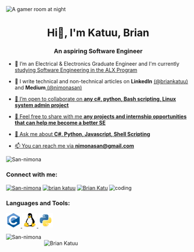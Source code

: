 <picture>
 <img alt="A gamer room at night" src="https://img.freepik.com/free-vector/vector-game-room-illustration-modern-esports-concept_33099-1201.jpg?w=1060&t=st=1688733877~exp=1688734477~hmac=0c17d018e40d807e62898ba0c6a16842cd8ad0048abb1e0ecb295020b609efdc">
</picture>
<h1 align="center">Hi👋, I'm Katuu, Brian</h1>
<h3 align="center">An aspiring Software Engineer</h3>
<ul dir="auto">
<li>
<p dir="auto"><g-emoji class="g-emoji" alias="telescope" fallback-src="https://github.githubassets.com/images/icons/emoji/unicode/1f52d.png">🔭</g-emoji> I’m an Electrical & Electronics Graduate Engineer and I'm currently <a href="https://www.alxafrica.com/software-engineering/" rel="nofollow">studying Software Engineering in the ALX Program</a></p>
</li>
<li>
<p dir="auto"><g-emoji class="g-emoji" alias="seedling" fallback-src="https://github.githubassets.com/images/icons/emoji/unicode/1f331.png">🌱</g-emoji> I write technical and non-technical articles on <strong>LinkedIn</strong> <a href="https://linkedin.com/in/brian-katuu-026822225/" target="blank"> (@briankatuu) </a> and <strong>Medium</strong><a href="https://medium.com/@nimonasan" target="blank"> (@nimonasan)
</li>
<li>
<p dir="auto"><g-emoji class="g-emoji" alias="dancers" fallback-src="https://github.githubassets.com/images/icons/emoji/unicode/1f46f.png">👯</g-emoji> I’m open to collaborate on <strong>any c#, python, Bash scripting, Linux system admin project</strong></p>
</li>
<li>
<p dir="auto"><g-emoji class="g-emoji" alias="handshake" fallback-src="https://github.githubassets.com/images/icons/emoji/unicode/1f91d.png">🤝</g-emoji> Feel free to share with me <strong>any projects and internship opportunities that can help me become a better SE</strong></p>
</li>
<li>
<p dir="auto"><g-emoji class="g-emoji" alias="speech_balloon" fallback-src="https://github.githubassets.com/images/icons/emoji/unicode/1f4ac.png">💬</g-emoji> Ask me about <strong>C#, Python, Javascript, Shell Scripting</strong></p>
</li>
<li>
<p dir="auto"><g-emoji class="g-emoji" alias="mailbox" fallback-src="https://github.githubassets.com/images/icons/emoji/unicode/1f4eb.png">📫</g-emoji> You can reach me via <strong><a href="mailto:nimonasan@gmail.com">nimonasan@gmail.com</a></strong></p>
</li>
</ul>
<p align="left"> <img src="https://komarev.com/ghpvc/?username=San-nimona&label=Profile%20views&color=0e75b6&style=flat" alt="San-nimona" /> </p>
<h3 align="left">Connect with me:</h3>
<p align="left">
<a href="https://twitter.com/bryanmccjay" target="blank"><img align="center" src="https://raw.githubusercontent.com/rahuldkjain/github-profile-readme-generator/master/src/images/icons/Social/twitter.svg" alt="San-nimona" height="30" width="40" /></a>
<a href="https://linkedin.com/in/brian-katuu-026822225/" target="blank"><img align="center" src="https://raw.githubusercontent.com/rahuldkjain/github-profile-readme-generator/master/src/images/icons/Social/linked-in-alt.svg" alt="brian katuu" height="30" width="40" /></a>
<a href="https://instagram.com/_b_katu" target="blank"><img align="center" src="https://raw.githubusercontent.com/rahuldkjain/github-profile-readme-generator/master/src/images/icons/Social/instagram.svg" alt="Brian Katu" height="30" width="40" /></a>
<img alt="coding" width='1020' hieght='200' align="center" src="https://media2.giphy.com/media/SWoSkN6DxTszqIKEqv/giphy.gif?cid=ecf05e47v1fhtuut773ysdz28um4gqmfr7qhxf98i9a99l8w&ep=v1_gifs_related&rid=giphy.gif&ct=g">
<br clear='all'/>
<h3 align="left">Languages and Tools:</h3>
<p align="left"> <a href="https://www.cprogramming.com/" target="_blank" rel="noreferrer"> <img src="https://raw.githubusercontent.com/devicons/devicon/master/icons/c/c-original.svg" alt="c" width="40" height="40"/> </a> <a href="https://www.linux.org/" target="_blank" rel="noreferrer"> <img src="https://raw.githubusercontent.com/devicons/devicon/master/icons/linux/linux-original.svg" alt="linux" width="40" height="40"/> </a> <a href="https://www.python.org" target="_blank" rel="noreferrer"> <img src="https://raw.githubusercontent.com/devicons/devicon/master/icons/python/python-original.svg" alt="python" width="40" height="40"/> </a>

<p><img width='400' hieght='500' align="left" src="https://github-readme-stats.vercel.app/api/top-langs?username=San-nimona&show_icons=true&locale=en&layout=compact" alt="San-nimona" /></p>
<p><img align="right" width='400' hieght='500' src="https://github-readme-streak-stats.herokuapp.com/?user=San-nimona&" alt="Brian Katuu" /></p>
